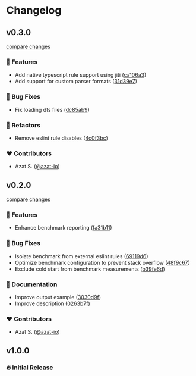 # Changelog

## v0.3.0

[compare changes](https://github.com/azat-io/eslint-rule-benchmark/compare/v0.2.0...v0.2.1)

### 🚀 Features

- Add native typescript rule support using jiti ([ca106a3](https://github.com/azat-io/eslint-rule-benchmark/commit/ca106a3))
- Add support for custom parser formats ([31d39e7](https://github.com/azat-io/eslint-rule-benchmark/commit/31d39e7))

### 🐞 Bug Fixes

- Fix loading dts files ([dc85ab9](https://github.com/azat-io/eslint-rule-benchmark/commit/dc85ab9))

### 💅 Refactors

- Remove eslint rule disables ([4c0f3bc](https://github.com/azat-io/eslint-rule-benchmark/commit/4c0f3bc))

### ❤️ Contributors

- Azat S. ([@azat-io](https://github.com/azat-io))

## v0.2.0

[compare changes](https://github.com/azat-io/eslint-rule-benchmark/compare/v0.1.0...v0.2.0)

### 🚀 Features

- Enhance benchmark reporting ([fa31b11](https://github.com/azat-io/eslint-rule-benchmark/commit/fa31b11))

### 🐞 Bug Fixes

- Isolate benchmark from external eslint rules ([69119d6](https://github.com/azat-io/eslint-rule-benchmark/commit/69119d6))
- Optimize benchmark configuration to prevent stack overflow ([48f9c67](https://github.com/azat-io/eslint-rule-benchmark/commit/48f9c67))
- Exclude cold start from benchmark measurements ([b39fe6d](https://github.com/azat-io/eslint-rule-benchmark/commit/b39fe6d))

### 📖 Documentation

- Improve output example ([3030d9f](https://github.com/azat-io/eslint-rule-benchmark/commit/3030d9f))
- Improve description ([0263b7f](https://github.com/azat-io/eslint-rule-benchmark/commit/0263b7f))

### ❤️ Contributors

- Azat S. ([@azat-io](https://github.com/azat-io))

## v1.0.0

### 🔥️️ Initial Release
